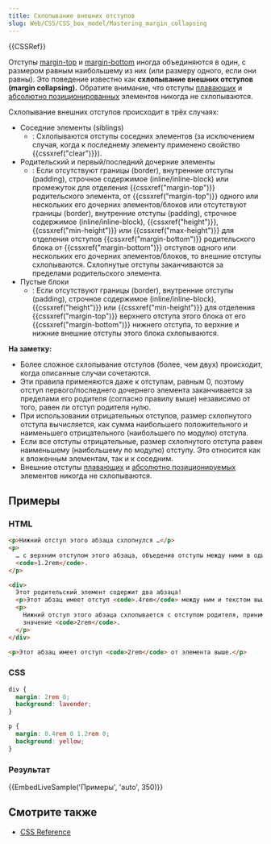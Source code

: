 ```yaml
---
title: Схлопывание внешних отступов
slug: Web/CSS/CSS_box_model/Mastering_margin_collapsing
---
```


{{CSSRef}}

Отступы [margin-top](/ru/docs/Web/CSS/margin-top) и [margin-bottom](/ru/docs/Web/CSS/margin-bottom) иногда объединяются в один, с размером равным наибольшему из них (или размеру одного, если они равны).
Это поведение известно как **схлопывание внешних отступов (margin collapsing).**
Обратите внимание, что отступы [плавающих](/ru/docs/Web/CSS/float) и [абсолютно позиционированных](/ru/docs/Web/CSS/position#absolute) элементов никогда не схлопываются.

Схлопывание внешних отступов происходит в трёх случаях:

- Соседние элементы (siblings)
  - : Схлопываются отступы соседних элементов (за исключением случая, когда к последнему элементу применено свойство {{cssxref("clear")}}).
- Родительский и первый/последний дочерние элементы
  - : Если отсутствуют границы (border), внутренние отступы (padding), строчное содержимое (inline/inline-block) или промежуток для отделения {{cssxref("margin-top")}} родительского элемента, от {{cssxref("margin-top")}} одного или нескольких его дочерних элементов/блоков или отсутствуют границы (border), внутренние отступы (padding), строчное содержимое (inline/inline-block), {{cssxref("height")}}, {{cssxref("min-height")}} или {{cssxref("max-height")}} для отделения отступов {{cssxref("margin-bottom")}} родительского блока от {{cssxref("margin-bottom")}} отступов одного или нескольких его дочерних элементов/блоков, то внешние отступы схлопываются. Схлопнутые отступы заканчиваются за пределами родительского элемента.
- Пустые блоки
  - : Если отсутствуют границы (border), внутренние отступы (padding), строчное содержимое (inline/inline-block), {{cssxref("height")}} или {{cssxref("min-height")}} для отделения {{cssxref("margin-top")}} верхнего отступа этого блока от его {{cssxref("margin-bottom")}} нижнего отступа, то верхние и нижние внешние отступы этого блока схлопываются.

**На заметку:**

- Более сложное схлопывание отступов (более, чем двух) происходит, когда описанные случаи сочетаются.
- Эти правила применяются даже к отступам, равным 0, поэтому отступ первого/последнего дочернего элемента заканчивается за пределами его родителя (согласно правилу выше) независимо от того, равен ли отступ родителя нулю.
- При использовании отрицательных отступов, размер схлопнутого отступа вычисляется, как сумма наибольшего положительного и наименьшего отрицательного (наибольшего по модулю) отступа.
- Если все отступы отрицательные, размер схлопнутого отступа равен наименьшему (наибольшему по модулю) отступу. Это относится как к вложенным элементам, так и к соседним.
- Внешние отступы [плавающих](/ru/docs/Web/CSS/float) и [абсолютно позиционируемых](/ru/docs/Web/CSS/position) элементов никогда не схлопываются.

## Примеры

### HTML

```html
<p>Нижний отступ этого абзаца схлопнулся …</p>
<p>
  … с верхним отступом этого абзаца, объеденив отступы между ними в один, равный
  <code>1.2rem</code>.
</p>

<div>
  Этот родительский элемент содержит два абзаца!
  <p>Этот абзац имеет отступ <code>.4rem</code> между ним и текстом выше.</p>
  <p>
    Нижний отступ этого абзаца схлопывается с отступом родителя, принимая
    значение <code>2rem</code>.
  </p>
</div>

<p>Этот абзац имеет отступ <code>2rem</code> от элемента выше.</p>
```

### CSS

```css
div {
  margin: 2rem 0;
  background: lavender;
}

p {
  margin: 0.4rem 0 1.2rem 0;
  background: yellow;
}
```

### Результат

{{EmbedLiveSample('Примеры', 'auto', 350)}}

## Смотрите также

- [CSS Reference](/ru/docs/Web/CSS/CSS_Reference)
